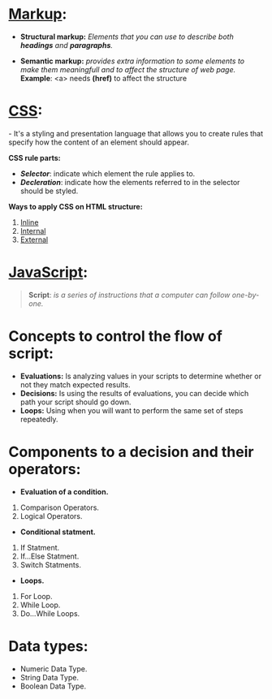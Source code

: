# [Markup](https://techterms.com/definition/markup_language#:~:text=A%20markup%20language%20is%20a,popular%20are%20HTML%20and%20XML.):

* **Structural markup:** _Elements that you can use to
describe both **headings** and **paragraphs**._

* **Semantic markup:** _provides extra information to some elements to make them meaningfull and to affect the structure of web page._ **Example**: \<a> needs **(href)** to affect the structure

# [CSS](https://en.wikipedia.org/wiki/CSS):

\- It's a styling and presentation language that allows you to create rules that specify how the content of an element should appear.

**CSS rule parts:**
* ***Selector***: indicate which element the rule applies to.
* ***Decleration***: indicate how the elements referred to in the selector should be styled.

**Ways to apply CSS on HTML structure:**
1. [Inline](https://www.codecademy.com/articles/html-inline-styles)
2. [Internal](https://www.bitdegree.org/learn/internal-css)
3. [External](https://www.javatpoint.com/external-css)

# [JavaScript](https://en.wikipedia.org/wiki/JavaScript):

 > **Script**: *is a series of instructions that a computer can follow one-by-one.*


# Concepts to control the flow of script:

* **Evaluations:** Is analyzing values in your scripts to determine whether or not they match expected results.
* **Decisions:** Is using the results of evaluations, you can decide which path your script should go down.
* **Loops:**  Using when you will want to perform the same set of steps repeatedly.

# **Components to a decision and their operators:**

* **Evaluation of a condition.**
1. Comparison Operators.
2. Logical Operators.

* **Conditional statment.** 
1. If Statment.
2. If...Else Statment.
3. Switch Statments.

* **Loops.**
1. For Loop.
2. While Loop.
3. Do...While Loops.


# **Data types:**

* Numeric Data Type.
* String Data Type.
* Boolean Data Type.







